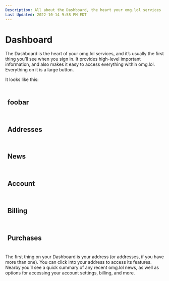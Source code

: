 ```yaml
---
Description: All about the Dashboard, the heart your omg.lol services
Last Updated: 2022-10-14 9:58 PM EDT
---
```


# Dashboard

The Dashboard is the heart of your omg.lol services, and it’s usually the first thing you’ll see when you sign in. It provides high-level important information, and also makes it easy to access everything within omg.lol. Everything on it is a large button.

It looks like this:

<div class="flex container gray-8-bg">

<div class="box basis rounded yellow-3-bg gray-9-fg" style="flex-grow: 1; padding: .5em;">
<h2 class="breakable"><i style="font-size: 80%;" class="fa-solid fa-fw fa-at"></i>foobar</h2>
<p></p>
</div>

<div class="box basis rounded basis pink-2-bg gray-9-fg" style="--basis: 12em; padding: .5em;">
<h2><i class="fa-duotone fa-fw fa-address-book"></i> Addresses</h2>

</div>

<div class="box basis rounded basis violet-2-bg gray-9-fg" style="--basis: 30em; padding: .5em;">
<h2><i class="fa-duotone fa-fw fa-newspaper"></i> News</h2>

</div>

<div class="box basis rounded cyan-3-bg gray-9-fg" style="--basis: 15em; padding: .5em;">
<h2><i class="fa-duotone fa-fw fa-user-gear"></i> Account</h2>

</div>

<div class="box basis rounded green-3-bg gray-9-fg" style="--basis: 15em; padding: .5em;">
<h2><i class="fa-duotone fa-fw fa-receipt"></i> Billing</h2>

</div>

<div class="box basis rounded orange-2-bg gray-9-fg" style="--basis: 15em; padding: .5em;">
<h2><i class="fa-duotone fa-fw fa-gift"></i> Purchases</h2>

</div>
	
</div>

The first thing on your Dashboard is your address (or addresses, if you have more than one). You can click into your address to access its features. Nearby you’ll see a quick summary of any recent omg.lol news, as well as options for accessing your account settings, billing, and more.